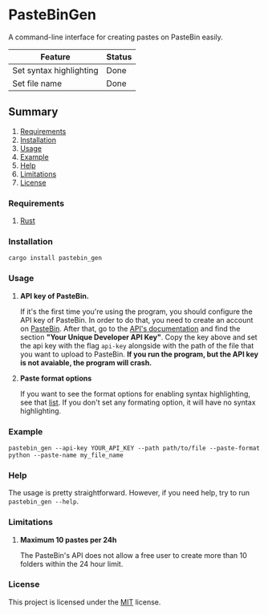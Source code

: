 # PasteBinGen

A command-line interface for creating pastes on PasteBin easily. 

| Feature                 | Status |
|-------------------------|--------|
| Set syntax highlighting | Done   |
| Set file name           | Done   |

## Summary

1. [Requirements](#requirements)
2. [Installation](#installation)
3. [Usage](#usage)
4. [Example](#example)
5. [Help](#help)
6. [Limitations](#limitations)
7. [License](#license)

### Requirements

   1. [Rust](https://www.rust-lang.org/tools/install)

### Installation

   ```
cargo install pastebin_gen
   ```

### Usage
   1. **API key of PasteBin.**

      If it's the first time you're using the program, you should configure the API key of PasteBin. In order to do that, you need to create an account on [PasteBin](https://pastebin.com/signup). After that, go to the [API's documentation](https://pastebin.com/doc_api) and find the section **"Your Unique Developer API Key"**. Copy the key above and set the api key with the flag `api-key` alongside with the path of the file that you want to upload to PasteBin.
      **If you run the program, but the API key is not avaiable, the program will crash.**

   2. **Paste format options**

      If you want to see the format options for enabling syntax highlighting, see that [list](https://pastebin.com/doc_api#5). If you don't set any formating option, it will have no syntax highlighting.

### Example

   ```
pastebin_gen --api-key YOUR_API_KEY --path path/to/file --paste-format python --paste-name my_file_name
   ```

### Help

   The usage is pretty straightforward. However, if you need help, try to run `pastebin_gen --help`.
   
### Limitations
   1. **Maximum 10 pastes per 24h**
   
      The PasteBin's API does not allow a free user to create more than 10 folders within the 24 hour limit.

### License
This project is licensed under the [MIT](LICENSE) license.
